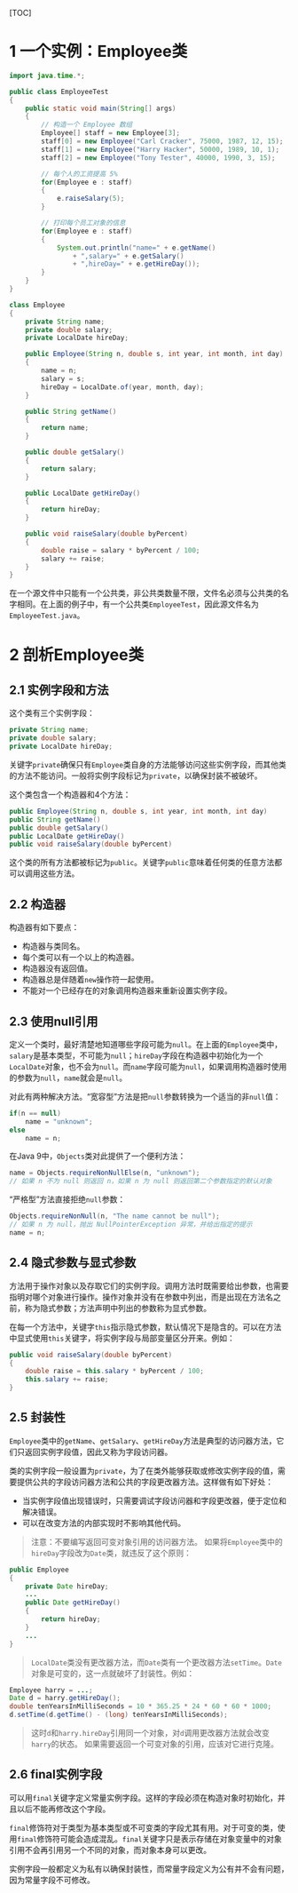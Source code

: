 [TOC]
# 1 一个实例：Employee类

```java
import java.time.*;

public class EmployeeTest
{
	public static void main(String[] args)
	{
		// 构造一个 Employee 数组
		Employee[] staff = new Employee[3];
		staff[0] = new Employee("Carl Cracker", 75000, 1987, 12, 15);
		staff[1] = new Employee("Harry Hacker", 50000, 1989, 10, 1);
		staff[2] = new Employee("Tony Tester", 40000, 1990, 3, 15);

		// 每个人的工资提高 5%
		for(Employee e : staff)
		{
			e.raiseSalary(5);
		}

		// 打印每个员工对象的信息
		for(Employee e : staff)
		{
			System.out.println("name=" + e.getName()
				+ ",salary=" + e.getSalary()
				+ ",hireDay=" + e.getHireDay());
		}
	}
}

class Employee
{
	private String name;
	private double salary;
	private LocalDate hireDay;

	public Employee(String n, double s, int year, int month, int day)
	{
		name = n;
		salary = s;
		hireDay = LocalDate.of(year, month, day);
	}

	public String getName()
	{
		return name;
	}

	public double getSalary()
	{
		return salary;
	}

	public LocalDate getHireDay()
	{
		return hireDay;
	}

	public void raiseSalary(double byPercent)
	{
		double raise = salary * byPercent / 100;
		salary += raise;
	}
}
```
在一个源文件中只能有一个公共类，非公共类数量不限，文件名必须与公共类的名字相同。在上面的例子中，有一个公共类`EmployeeTest`，因此源文件名为`EmployeeTest.java`。
# 2 剖析Employee类
## 2.1 实例字段和方法
这个类有三个实例字段：

```java
private String name;
private double salary;
private LocalDate hireDay;
```
关键字`private`确保只有`Employee`类自身的方法能够访问这些实例字段，而其他类的方法不能访问。一般将实例字段标记为`private`，以确保封装不被破坏。

这个类包含一个构造器和4个方法：

```java
public Employee(String n, double s, int year, int month, int day)
public String getName()
public double getSalary()
public LocalDate getHireDay()
public void raiseSalary(double byPercent)
```
这个类的所有方法都被标记为`public`。关键字`public`意味着任何类的任意方法都可以调用这些方法。
## 2.2 构造器
构造器有如下要点：
 - 构造器与类同名。
 - 每个类可以有一个以上的构造器。
 - 构造器没有返回值。
 - 构造器总是伴随着`new`操作符一起使用。
 - 不能对一个已经存在的对象调用构造器来重新设置实例字段。
## 2.3 使用null引用
定义一个类时，最好清楚地知道哪些字段可能为`null`。在上面的`Employee`类中，`salary`是基本类型，不可能为`null`；`hireDay`字段在构造器中初始化为一个`LocalDate`对象，也不会为`null`。而`name`字段可能为`null`，如果调用构造器时使用的参数为`null`，`name`就会是`null`。

对此有两种解决方法。“宽容型”方法是把`null`参数转换为一个适当的非`null`值：

```java
if(n == null)
	name = "unknown";
else
	name = n;
```
在Java 9中，`Objects`类对此提供了一个便利方法：

```java
name = Objects.requireNonNullElse(n, "unknown");
// 如果 n 不为 null 则返回 n，如果 n 为 null 则返回第二个参数指定的默认对象
```
“严格型”方法直接拒绝`null`参数：

```java
Objects.requireNonNull(n, "The name cannot be null");
// 如果 n 为 null，抛出 NullPointerException 异常，并给出指定的提示
name = n;
```
## 2.4 隐式参数与显式参数
方法用于操作对象以及存取它们的实例字段。调用方法时既需要给出参数，也需要指明对哪个对象进行操作。操作对象并没有在参数中列出，而是出现在方法名之前，称为隐式参数；方法声明中列出的参数称为显式参数。

在每一个方法中，关键字`this`指示隐式参数，默认情况下是隐含的。可以在方法中显式使用`this`关键字，将实例字段与局部变量区分开来。例如：

```java
public void raiseSalary(double byPercent)
{
	double raise = this.salary * byPercent / 100;
	this.salary += raise;
}
```
## 2.5 封装性
`Employee`类中的`getName`、`getSalary`、`getHireDay`方法是典型的访问器方法，它们只返回实例字段值，因此又称为字段访问器。

类的实例字段一般设置为`private`，为了在类外能够获取或修改实例字段的值，需要提供公共的字段访问器方法和公共的字段更改器方法。这样做有如下好处：

 - 当实例字段值出现错误时，只需要调试字段访问器和字段更改器，便于定位和解决错误。
 - 可以在改变方法的内部实现时不影响其他代码。

>注意：不要编写返回可变对象引用的访问器方法。
如果将`Employee`类中的`hireDay`字段改为`Date`类，就违反了这个原则：
```java
public Employee
{
	private Date hireDay;
	...
	public Date getHireDay()
	{
		return hireDay;
	}
	...
}
```
>`LocalDate`类没有更改器方法，而`Date`类有一个更改器方法`setTime`。`Date`对象是可变的，这一点就破坏了封装性。例如：
```java
Employee harry = ...;
Date d = harry.getHireDay();
double tenYearsInMilliSeconds = 10 * 365.25 * 24 * 60 * 60 * 1000;
d.setTime(d.getTime() - (long) tenYearsInMilliSeconds);
```
>这时`d`和`harry.hireDay`引用同一个对象，对`d`调用更改器方法就会改变`harry`的状态。
如果需要返回一个可变对象的引用，应该对它进行克隆。

## 2.6 final实例字段
可以用`final`关键字定义常量实例字段。这样的字段必须在构造对象时初始化，并且以后不能再修改这个字段。

`final`修饰符对于类型为基本类型或不可变类的字段尤其有用。对于可变的类，使用`final`修饰符可能会造成混乱。`final`关键字只是表示存储在对象变量中的对象引用不会再引用另一个不同的对象，而对象本身可以更改。

实例字段一般都定义为私有以确保封装性，而常量字段定义为公有并不会有问题，因为常量字段不可修改。

